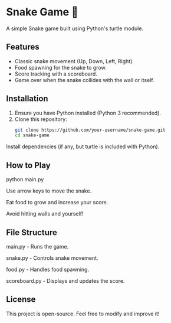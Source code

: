 # Snake Game 🐍

A simple Snake game built using Python's turtle module.

## Features
- Classic snake movement (Up, Down, Left, Right).
- Food spawning for the snake to grow.
- Score tracking with a scoreboard.
- Game over when the snake collides with the wall or itself.

## Installation
1. Ensure you have Python installed (Python 3 recommended).
2. Clone this repository:
   ```sh
   git clone https://github.com/your-username/snake-game.git
   cd snake-game
Install dependencies (if any, but turtle is included with Python).

## How to Play

python main.py

Use arrow keys to move the snake.

Eat food to grow and increase your score.

Avoid hitting walls and yourself!

## File Structure
main.py - Runs the game.

snake.py - Controls snake movement.

food.py - Handles food spawning.

scoreboard.py - Displays and updates the score.

## License
This project is open-source. Feel free to modify and improve it!
